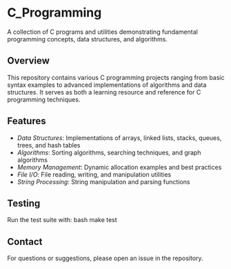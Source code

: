 # C_Programming

A collection of C programs and utilities demonstrating fundamental programming concepts, data structures, and algorithms.

## Overview

This repository contains various C programming projects ranging from basic syntax examples to advanced implementations of algorithms and data structures. It serves as both a learning resource and reference for C programming techniques.

## Features

- *Data Structures*: Implementations of arrays, linked lists, stacks, queues, trees, and hash tables
- *Algorithms*: Sorting algorithms, searching techniques, and graph algorithms
- *Memory Management*: Dynamic allocation examples and best practices
- *File I/O*: File reading, writing, and manipulation utilities
- *String Processing*: String manipulation and parsing functions

## Testing

Run the test suite with:
bash
make test

## Contact

For questions or suggestions, please open an issue in the repository.
